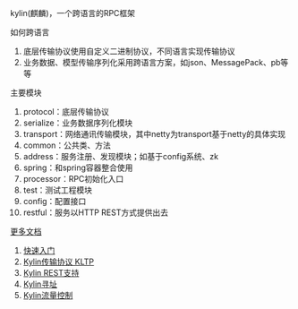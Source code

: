 
kylin(麒麟)，一个跨语言的RPC框架

如何跨语言

1. 底层传输协议使用自定义二进制协议，不同语言实现传输协议
2. 业务数据、模型传输序列化采用跨语言方案，如json、MessagePack、pb等等


主要模块

1. protocol：底层传输协议
2. serialize：业务数据序列化模块
3. transport：网络通讯传输模块，其中netty为transport基于netty的具体实现
4. common：公共类、方法
5. address：服务注册、发现模块；如基于config系统、zk
6. spring：和spring容器整合使用
7. processor：RPC初始化入口
8. test：测试工程模块
9. config：配置接口
10. restful：服务以HTTP REST方式提供出去


[更多文档](/docs)

1. [快速入门](/docs/quikstart.md)
2. [Kylin传输协议 KLTP](/docs/protocol.md)
3. [Kylin REST支持](/docs/restful.md)
4. [Kylin寻址](/docs/address.md)
5. [Kylin流量控制](/docs/traffic.md)
